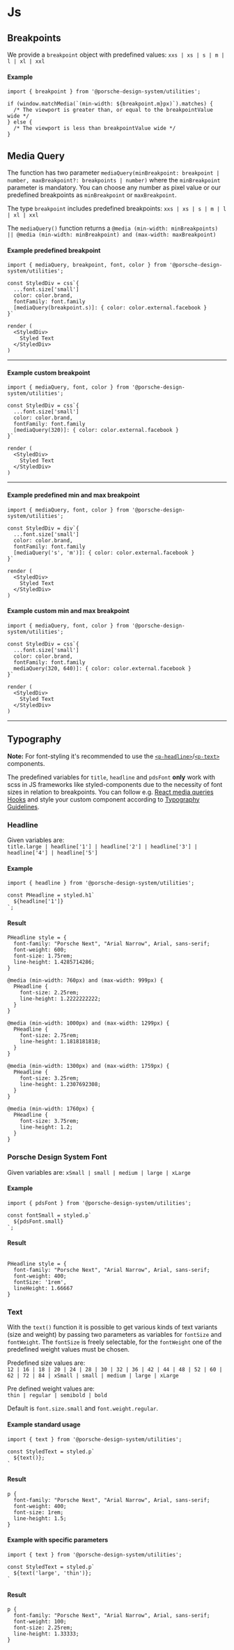 # Js

## Breakpoints

We provide a `breakpoint` object with predefined values: `xxs | xs | s | m | l | xl | xxl` 

#### Example

```
import { breakpoint } from '@porsche-design-system/utilities';

if (window.matchMedia(`(min-width: ${breakpoint.m}px)`).matches) {
  /* The viewport is greater than, or equal to the breakpointValue wide */
} else {
  /* The viewport is less than breakpointValue wide */
}
```

## Media Query

The function has two parameter `mediaQuery(minBreakpoint: breakpoint | number, maxBreakpoint?: breakpoints | number)` where the `minBreakpoint` parameter is mandatory.
You can choose any number as pixel value or our predefined breakpoints as `minBreakpoint` or `maxBreakpoint`.

The type `breakpoint` includes predefined breakpoints: `xxs | xs | s | m | l | xl | xxl`

The `mediaQuery()` function returns a `@media (min-width: minBreakpoints) || @media (min-width: minBreakpoint) and (max-width: maxBreakpoint)`

#### Example predefined breakpoint

```
import { mediaQuery, breakpoint, font, color } from '@porsche-design-system/utilities';

const StyledDiv = css`{
  ...font.size['small']
  color: color.brand,
  fontFamily: font.family
  [mediaQuery(breakpoint.s)]: { color: color.external.facebook }
}`

render (
  <StyledDiv>
    Styled Text
  </StyledDiv>
)
```

---

#### Example custom breakpoint

```
import { mediaQuery, font, color } from '@porsche-design-system/utilities';

const StyledDiv = css`{
  ...font.size['small']
  color: color.brand,
  fontFamily: font.family
  [mediaQuery(320)]: { color: color.external.facebook }
}`

render (
  <StyledDiv>
    Styled Text
  </StyledDiv>
)
```

---

#### Example predefined min and max breakpoint

```
import { mediaQuery, font, color } from '@porsche-design-system/utilities';

const StyledDiv = div`{
  ...font.size['small']
  color: color.brand,
  fontFamily: font.family
  [mediaQuery('s', 'm')]: { color: color.external.facebook }
}`

render (
  <StyledDiv>
    Styled Text
  </StyledDiv>
)
```

#### Example custom min and max breakpoint

```
import { mediaQuery, font, color } from '@porsche-design-system/utilities';

const StyledDiv = css`{
  ...font.size['small']
  color: color.brand,
  fontFamily: font.family
  mediaQuery(320, 640)]: { color: color.external.facebook }
}`

render (
  <StyledDiv>
    Styled Text
  </StyledDiv>
)
```

---

## Typography

**Note:** For font-styling it's recommended to use the [`<p-headline>`](#/components/typography#headline)/[`<p-text>`](#/components/typography#text) components.

The predefined variables for `title`, `headline` and `pdsFont` **only** work with scss in JS frameworks like styled-components due to the necessity of font sizes in relation to breakpoints.
You can follow e.g. [React media queries Hooks](https://medium.com/@ttennant/react-inline-styles-and-media-queries-using-a-custom-react-hook-e76fa9ec89f6) and style your custom component according to [Typography Guidelines](#/components/typography).


### Headline

Given variables are:  
`title.large | headline['1'] | headline['2'] | headline['3'] | headline['4'] | headline['5']`

#### Example

```
import { headline } from '@porsche-design-system/utilities';

const PHeadline = styled.h1`
  ${headline['1']}
`;
```

#### Result

```
PHeadline style = {
  font-family: "Porsche Next", "Arial Narrow", Arial, sans-serif;
  font-weight: 600;
  font-size: 1.75rem;
  line-height: 1.4285714286;
}

@media (min-width: 760px) and (max-width: 999px) {
  PHeadline {
    font-size: 2.25rem;
    line-height: 1.2222222222;
  }
}

@media (min-width: 1000px) and (max-width: 1299px) {
  PHeadline {
    font-size: 2.75rem;
    line-height: 1.1818181818;
  }
}

@media (min-width: 1300px) and (max-width: 1759px) {
  PHeadline {
    font-size: 3.25rem;
    line-height: 1.2307692308;
  }
}

@media (min-width: 1760px) {
  PHeadline {
    font-size: 3.75rem;
    line-height: 1.2;
  }
}
```

### Porsche Design System Font

Given variables are:
`xSmall | small | medium | large | xLarge`

#### Example

```
import { pdsFont } from '@porsche-design-system/utilities';

const fontSmall = styled.p`
  ${pdsFont.small}
`;
```

#### Result

```

PHeadline style = {
  font-family: "Porsche Next", "Arial Narrow", Arial, sans-serif;
  font-weight: 400;
  fontSize: '1rem', 
  lineHeight: 1.66667
}

```

### Text

With the `text()` function it is possible to get various kinds of text variants (size and weight) by passing two parameters as variables for `fontSize` and `fontWeight`.
The `fontSize` is freely selectable, for the `fontWeight` one of the predefined weight values must be chosen.

Predefined size values are:  
 `12 | 16 | 18 | 20 | 24 | 28 | 30 | 32 | 36 | 42 | 44 | 48 | 52 | 60 | 62 | 72 | 84 | xSmall | small | medium | large | xLarge`  

Pre defined weight values are:  
 `thin | regular | semibold | bold`

Default is `font.size.small` and `font.weight.regular`.

#### Example standard usage

```
import { text } from '@porsche-design-system/utilities';

const StyledText = styled.p`
  ${text()};
`
```

#### Result
```
p {
  font-family: "Porsche Next", "Arial Narrow", Arial, sans-serif;
  font-weight: 400;
  font-size: 1rem;
  line-height: 1.5;
}
```

#### Example with specific parameters

```
import { text } from '@porsche-design-system/utilities';

const StyledText = styled.p`
  ${text('large', 'thin')};
`
```

#### Result

```
p {
  font-family: "Porsche Next", "Arial Narrow", Arial, sans-serif;
  font-weight: 100;
  font-size: 2.25rem;
  line-height: 1.33333;
}
```

